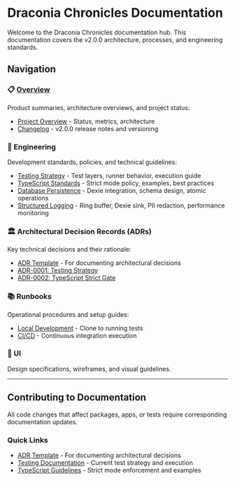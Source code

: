 # Draconia Chronicles Documentation

Welcome to the Draconia Chronicles documentation hub. This documentation covers the v2.0.0
architecture, processes, and engineering standards.

## Navigation

### 📋 [Overview](./overview/README.md)

Product summaries, architecture overviews, and project status:

- [Project Overview](./overview/README.md) - Status, metrics, architecture
- [Changelog](./overview/changelog.md) - v2.0.0 release notes and versioning

### 🔧 Engineering

Development standards, policies, and technical guidelines:

- [Testing Strategy](./engineering/testing.md) - Test layers, runner behavior, execution guide
- [TypeScript Standards](./engineering/typescript.md) - Strict mode policy, examples, best practices
- [Database Persistence](./engineering/database-persistence.md) - Dexie integration, schema design, atomic operations
- [Structured Logging](./engineering/structured-logging.md) - Ring buffer, Dexie sink, PII redaction, performance monitoring

### 🏛️ Architectural Decision Records (ADRs)

Key technical decisions and their rationale:

- [ADR Template](./adr/TEMPLATE.md) - For documenting architectural decisions
- [ADR-0001: Testing Strategy](./adr/0001-testing-strategy.md)
- [ADR-0002: TypeScript Strict Gate](./adr/0002-typescript-strict-gate.md)

### 📚 Runbooks

Operational procedures and setup guides:

- [Local Development](./runbooks/local-dev.md) - Clone to running tests
- [CI/CD](./runbooks/ci.md) - Continuous integration execution

### 🎨 UI

Design specifications, wireframes, and visual guidelines.

---

## Contributing to Documentation

All code changes that affect packages, apps, or tests require corresponding documentation
updates.

### Quick Links

- [ADR Template](./adr/TEMPLATE.md) - For documenting architectural decisions
- [Testing Documentation](./engineering/testing.md) - Current test strategy and execution
- [TypeScript Guidelines](./engineering/typescript.md) - Strict mode enforcement and examples
